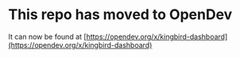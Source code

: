 # This repo has moved to OpenDev

It can now be found at [https://opendev.org/x/kingbird-dashboard](https://opendev.org/x/kingbird-dashboard)
